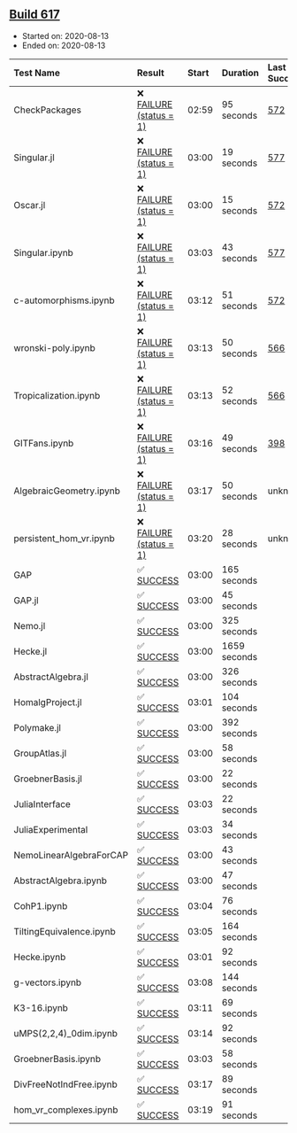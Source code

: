 ## [Build 617](https://oscarci.mathematik.uni-kl.de/job/oscar-stable/617/)

* Started on: 2020-08-13
* Ended on: 2020-08-13

| Test Name    | Result | Start | Duration | Last Success | First Failure |
|:-------------|:-------|:------|:---------|:-------------|:--------------|
| CheckPackages | ❌ [FAILURE (status = 1)](https://oscarci.mathematik.uni-kl.de/job/oscar-stable/617/artifact/logs/build-617/CheckPackages.log) | 02:59 | 95 seconds | [572](https://oscarci.mathematik.uni-kl.de/job/oscar-stable/572/) | [573](https://oscarci.mathematik.uni-kl.de/job/oscar-stable/573/) |
| Singular.jl | ❌ [FAILURE (status = 1)](https://oscarci.mathematik.uni-kl.de/job/oscar-stable/617/artifact/logs/build-617/Singular.jl.log) | 03:00 | 19 seconds | [577](https://oscarci.mathematik.uni-kl.de/job/oscar-stable/577/) | [578](https://oscarci.mathematik.uni-kl.de/job/oscar-stable/578/) |
| Oscar.jl | ❌ [FAILURE (status = 1)](https://oscarci.mathematik.uni-kl.de/job/oscar-stable/617/artifact/logs/build-617/Oscar.jl.log) | 03:00 | 15 seconds | [572](https://oscarci.mathematik.uni-kl.de/job/oscar-stable/572/) | [573](https://oscarci.mathematik.uni-kl.de/job/oscar-stable/573/) |
| Singular.ipynb | ❌ [FAILURE (status = 1)](https://oscarci.mathematik.uni-kl.de/job/oscar-stable/617/artifact/logs/build-617/Singular.ipynb.log) | 03:03 | 43 seconds | [577](https://oscarci.mathematik.uni-kl.de/job/oscar-stable/577/) | [578](https://oscarci.mathematik.uni-kl.de/job/oscar-stable/578/) |
| c-automorphisms.ipynb | ❌ [FAILURE (status = 1)](https://oscarci.mathematik.uni-kl.de/job/oscar-stable/617/artifact/logs/build-617/c-automorphisms.ipynb.log) | 03:12 | 51 seconds | [572](https://oscarci.mathematik.uni-kl.de/job/oscar-stable/572/) | [573](https://oscarci.mathematik.uni-kl.de/job/oscar-stable/573/) |
| wronski-poly.ipynb | ❌ [FAILURE (status = 1)](https://oscarci.mathematik.uni-kl.de/job/oscar-stable/617/artifact/logs/build-617/wronski-poly.ipynb.log) | 03:13 | 50 seconds | [566](https://oscarci.mathematik.uni-kl.de/job/oscar-stable/566/) | [567](https://oscarci.mathematik.uni-kl.de/job/oscar-stable/567/) |
| Tropicalization.ipynb | ❌ [FAILURE (status = 1)](https://oscarci.mathematik.uni-kl.de/job/oscar-stable/617/artifact/logs/build-617/Tropicalization.ipynb.log) | 03:13 | 52 seconds | [566](https://oscarci.mathematik.uni-kl.de/job/oscar-stable/566/) | [567](https://oscarci.mathematik.uni-kl.de/job/oscar-stable/567/) |
| GITFans.ipynb | ❌ [FAILURE (status = 1)](https://oscarci.mathematik.uni-kl.de/job/oscar-stable/617/artifact/logs/build-617/GITFans.ipynb.log) | 03:16 | 49 seconds | [398](https://oscarci.mathematik.uni-kl.de/job/oscar-stable/398/) | [399](https://oscarci.mathematik.uni-kl.de/job/oscar-stable/399/) |
| AlgebraicGeometry.ipynb | ❌ [FAILURE (status = 1)](https://oscarci.mathematik.uni-kl.de/job/oscar-stable/617/artifact/logs/build-617/AlgebraicGeometry.ipynb.log) | 03:17 | 50 seconds | unknown | unknown |
| persistent_hom_vr.ipynb | ❌ [FAILURE (status = 1)](https://oscarci.mathematik.uni-kl.de/job/oscar-stable/617/artifact/logs/build-617/persistent_hom_vr.ipynb.log) | 03:20 | 28 seconds | unknown | unknown |
| GAP | ✅ [SUCCESS](https://oscarci.mathematik.uni-kl.de/job/oscar-stable/617/artifact/logs/build-617/GAP.log) | 03:00 | 165 seconds |  |  |
| GAP.jl | ✅ [SUCCESS](https://oscarci.mathematik.uni-kl.de/job/oscar-stable/617/artifact/logs/build-617/GAP.jl.log) | 03:00 | 45 seconds |  |  |
| Nemo.jl | ✅ [SUCCESS](https://oscarci.mathematik.uni-kl.de/job/oscar-stable/617/artifact/logs/build-617/Nemo.jl.log) | 03:00 | 325 seconds |  |  |
| Hecke.jl | ✅ [SUCCESS](https://oscarci.mathematik.uni-kl.de/job/oscar-stable/617/artifact/logs/build-617/Hecke.jl.log) | 03:00 | 1659 seconds |  |  |
| AbstractAlgebra.jl | ✅ [SUCCESS](https://oscarci.mathematik.uni-kl.de/job/oscar-stable/617/artifact/logs/build-617/AbstractAlgebra.jl.log) | 03:00 | 326 seconds |  |  |
| HomalgProject.jl | ✅ [SUCCESS](https://oscarci.mathematik.uni-kl.de/job/oscar-stable/617/artifact/logs/build-617/HomalgProject.jl.log) | 03:01 | 104 seconds |  |  |
| Polymake.jl | ✅ [SUCCESS](https://oscarci.mathematik.uni-kl.de/job/oscar-stable/617/artifact/logs/build-617/Polymake.jl.log) | 03:00 | 392 seconds |  |  |
| GroupAtlas.jl | ✅ [SUCCESS](https://oscarci.mathematik.uni-kl.de/job/oscar-stable/617/artifact/logs/build-617/GroupAtlas.jl.log) | 03:00 | 58 seconds |  |  |
| GroebnerBasis.jl | ✅ [SUCCESS](https://oscarci.mathematik.uni-kl.de/job/oscar-stable/617/artifact/logs/build-617/GroebnerBasis.jl.log) | 03:00 | 22 seconds |  |  |
| JuliaInterface | ✅ [SUCCESS](https://oscarci.mathematik.uni-kl.de/job/oscar-stable/617/artifact/logs/build-617/JuliaInterface.log) | 03:03 | 22 seconds |  |  |
| JuliaExperimental | ✅ [SUCCESS](https://oscarci.mathematik.uni-kl.de/job/oscar-stable/617/artifact/logs/build-617/JuliaExperimental.log) | 03:03 | 34 seconds |  |  |
| NemoLinearAlgebraForCAP | ✅ [SUCCESS](https://oscarci.mathematik.uni-kl.de/job/oscar-stable/617/artifact/logs/build-617/NemoLinearAlgebraForCAP.log) | 03:00 | 43 seconds |  |  |
| AbstractAlgebra.ipynb | ✅ [SUCCESS](https://oscarci.mathematik.uni-kl.de/job/oscar-stable/617/artifact/logs/build-617/AbstractAlgebra.ipynb.log) | 03:00 | 47 seconds |  |  |
| CohP1.ipynb | ✅ [SUCCESS](https://oscarci.mathematik.uni-kl.de/job/oscar-stable/617/artifact/logs/build-617/CohP1.ipynb.log) | 03:04 | 76 seconds |  |  |
| TiltingEquivalence.ipynb | ✅ [SUCCESS](https://oscarci.mathematik.uni-kl.de/job/oscar-stable/617/artifact/logs/build-617/TiltingEquivalence.ipynb.log) | 03:05 | 164 seconds |  |  |
| Hecke.ipynb | ✅ [SUCCESS](https://oscarci.mathematik.uni-kl.de/job/oscar-stable/617/artifact/logs/build-617/Hecke.ipynb.log) | 03:01 | 92 seconds |  |  |
| g-vectors.ipynb | ✅ [SUCCESS](https://oscarci.mathematik.uni-kl.de/job/oscar-stable/617/artifact/logs/build-617/g-vectors.ipynb.log) | 03:08 | 144 seconds |  |  |
| K3-16.ipynb | ✅ [SUCCESS](https://oscarci.mathematik.uni-kl.de/job/oscar-stable/617/artifact/logs/build-617/K3-16.ipynb.log) | 03:11 | 69 seconds |  |  |
| uMPS(2,2,4)_0dim.ipynb | ✅ [SUCCESS](https://oscarci.mathematik.uni-kl.de/job/oscar-stable/617/artifact/logs/build-617/uMPS-2-2-4-_0dim.ipynb.log) | 03:14 | 92 seconds |  |  |
| GroebnerBasis.ipynb | ✅ [SUCCESS](https://oscarci.mathematik.uni-kl.de/job/oscar-stable/617/artifact/logs/build-617/GroebnerBasis.ipynb.log) | 03:03 | 58 seconds |  |  |
| DivFreeNotIndFree.ipynb | ✅ [SUCCESS](https://oscarci.mathematik.uni-kl.de/job/oscar-stable/617/artifact/logs/build-617/DivFreeNotIndFree.ipynb.log) | 03:17 | 89 seconds |  |  |
| hom_vr_complexes.ipynb | ✅ [SUCCESS](https://oscarci.mathematik.uni-kl.de/job/oscar-stable/617/artifact/logs/build-617/hom_vr_complexes.ipynb.log) | 03:19 | 91 seconds |  |  |
